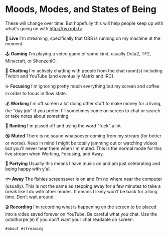 # Moods, Modes, and States of Being

These will change over time. But hopefully this will help people keep up
with what's going on with <http://rwxrob.tv>.

🔴 **Live** I'm streaming, specifically that OBS is running on my
machine at the moment.

🕹️  **Gaming** I'm playing a video game of some kind, usually
Dota2, TF2, Minecraft, or ShenzenIO. 

💬 **Chatting** I'm actively chatting with people from the chat
room(s) including Twitch and YouTube (and eventually Matrix and IRC).

☕ **Focusing** I'm ignoring pretty much everything but my screen and
coffee in order to focus in flow state.

💰 **Working** I'm off screen a lot doing other stuff to make money for
a living, the "day job" if you prefer. I'll sometimes come on screen to
chat or search or take notes about something. 

🤬 **Ranting** I'm pissed off and using the word "fuck" a lot.

🔇 **Muted** There is no sound whatsoever coming from my stream (for
better or worse). Keep in mind I might be totally jamming out or
watching videos but you'll never hear them when I'm muted. This is the
normal mode for this live stream when Working, Focusing, and Away.

🎉 **Partying** Usually this means I have music on and am just
celebrating and being happy with y'all.

🐟 **Away** The fishies screensaver is on and I'm no where near the
computer (usually). This is not the same as stepping away for a few
minutes to take a break like I do with other modes. It means I likely
won't be back for a long time. Don't wait around.

🎬 **Recording** I'm recording what is happening on the screen to be
placed into a video saved forever on YouTube. Be careful what you chat.
Use the octothorpe (`#`) if you don't want your chat readable on screen.

    #about #streaming
